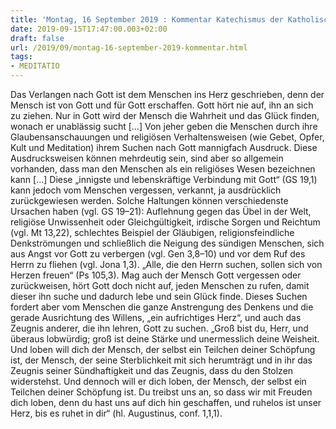 ```yaml
---
title: 'Montag, 16 September 2019 : Kommentar Katechismus der Katholischen Kirche'
date: 2019-09-15T17:47:00.003+02:00
draft: false
url: /2019/09/montag-16-september-2019-kommentar.html
tags: 
- MEDITATIO
---
```


Das Verlangen nach Gott ist dem Menschen ins Herz geschrieben, denn der Mensch ist von Gott und für Gott erschaffen. Gott hört nie auf, ihn an sich zu ziehen. Nur in Gott wird der Mensch die Wahrheit und das Glück finden, wonach er unablässig sucht \[…\] Von jeher geben die Menschen durch ihre Glaubensanschauungen und religiösen Verhaltensweisen (wie Gebet, Opfer, Kult und Meditation) ihrem Suchen nach Gott mannigfach Ausdruck. Diese Ausdrucksweisen können mehrdeutig sein, sind aber so allgemein vorhanden, dass man den Menschen als ein religiöses Wesen bezeichnen kann \[…\] Diese „innigste und lebenskräftige Verbindung mit Gott“ (GS 19,1) kann jedoch vom Menschen vergessen, verkannt, ja ausdrücklich zurückgewiesen werden. Solche Haltungen können verschiedenste Ursachen haben (vgl. GS 19–21): Auflehnung gegen das Übel in der Welt, religiöse Unwissenheit oder Gleichgültigkeit, irdische Sorgen und Reichtum (vgl. Mt 13,22), schlechtes Beispiel der Gläubigen, religionsfeindliche Denkströmungen und schließlich die Neigung des sündigen Menschen, sich aus Angst vor Gott zu verbergen (vgl. Gen 3,8–10) und vor dem Ruf des Herrn zu fliehen (vgl. Jona 1,3). „Alle, die den Herrn suchen, sollen sich von Herzen freuen“ (Ps 105,3). Mag auch der Mensch Gott vergessen oder zurückweisen, hört Gott doch nicht auf, jeden Menschen zu rufen, damit dieser ihn suche und dadurch lebe und sein Glück finde. Dieses Suchen fordert aber vom Menschen die ganze Anstrengung des Denkens und die gerade Ausrichtung des Willens, „ein aufrichtiges Herz“, und auch das Zeugnis anderer, die ihn lehren, Gott zu suchen. „Groß bist du, Herr, und überaus lobwürdig; groß ist deine Stärke und unermesslich deine Weisheit. Und loben will dich der Mensch, der selbst ein Teilchen deiner Schöpfung ist, der Mensch, der seine Sterblichkeit mit sich herumträgt und in ihr das Zeugnis seiner Sündhaftigkeit und das Zeugnis, dass du den Stolzen widerstehst. Und dennoch will er dich loben, der Mensch, der selbst ein Teilchen deiner Schöpfung ist. Du treibst uns an, so dass wir mit Freuden dich loben, denn du hast uns auf dich hin geschaffen, und ruhelos ist unser Herz, bis es ruhet in dir“ (hl. Augustinus, conf. 1,1,1).